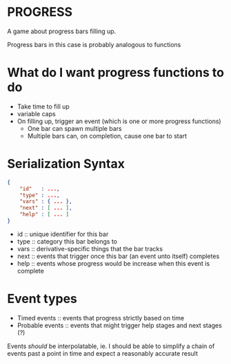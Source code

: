 # PROGRESS

A game about progress bars filling up.

Progress bars in this case is probably analogous to functions

# What do I want progress functions to do

- Take time to fill up
- variable caps
- On filling up, trigger an event (which is one or more progress functions)
    - One bar can spawn multiple bars
    - Multiple bars can, on completion, cause one bar to start

# Serialization Syntax

``` json
{
    "id"   : ...,
    "type" : ...,
    "vars" : { ... },
    "next" : [ ... ],
    "help" : [ ... ]
}
```

- id :: unique identifier for this bar
- type :: category this bar belongs to
- vars :: derivative-specific things that the bar tracks
- next :: events that trigger once this bar (an event unto itself) completes
- help :: events whose progress would be increase when this event is complete

# Event types

- Timed events :: events that progress strictly based on time
- Probable events :: events that might trigger help stages and next stages (?)

Events *should* be interpolatable, ie. I should be able to simplify a chain of
events past a point in time and expect a reasonably accurate result
